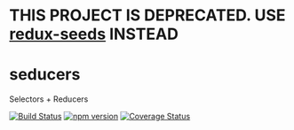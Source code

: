 # THIS PROJECT IS DEPRECATED. USE [redux-seeds](https://github.com/quinnnned/redux-seeds) INSTEAD


# seducers
Selectors + Reducers

[![Build Status](https://travis-ci.org/quinnnned/seducers.svg?branch=master)](https://travis-ci.org/quinnnned/seducers)
[![npm version](https://img.shields.io/npm/v/seducers.svg?style=flat-square)](https://www.npmjs.com/package/seducers)
[![Coverage Status](https://coveralls.io/repos/github/quinnnned/seducers/badge.svg?branch=master)](https://coveralls.io/github/quinnnned/seducers?branch=master)
